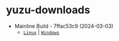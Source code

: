 # yuzu-downloads

- Mainline Build - 7ffac53c9 (2024-03-03)
  - [`Linux`](https://github.com/yuzu-mirror/yuzu-downloads/raw/main/Mainline%20Build%20-%207ffac53c9%20(2024-03-03)/yuzu-mainline-20240303-7ffac53c9.AppImage) | [`Windows`](https://github.com/yuzu-mirror/yuzu-downloads/raw/main/Mainline%20Build%20-%207ffac53c9%20(2024-03-03)/yuzu-windows-msvc-20240303-7ffac53c9.zip)
